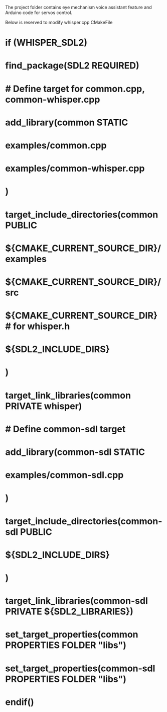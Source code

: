 The project folder contains eye mechanism voice assistant feature and Arduino code for servos control. 


Below is reserved to modify whisper.cpp CMakeFile
# if (WHISPER_SDL2)
#     find_package(SDL2 REQUIRED)

#     # Define target for common.cpp, common-whisper.cpp
#     add_library(common STATIC
#         examples/common.cpp
#         examples/common-whisper.cpp
#     )

#     target_include_directories(common PUBLIC
#         ${CMAKE_CURRENT_SOURCE_DIR}/examples
#         ${CMAKE_CURRENT_SOURCE_DIR}/src
#         ${CMAKE_CURRENT_SOURCE_DIR}  # for whisper.h
#         ${SDL2_INCLUDE_DIRS}        
#     )

#     target_link_libraries(common PRIVATE whisper)

#     # Define common-sdl target
#     add_library(common-sdl STATIC
#         examples/common-sdl.cpp
#     )

#     target_include_directories(common-sdl PUBLIC
#         ${SDL2_INCLUDE_DIRS}
#     )

#     target_link_libraries(common-sdl PRIVATE ${SDL2_LIBRARIES})

#     set_target_properties(common PROPERTIES FOLDER "libs")
#     set_target_properties(common-sdl PROPERTIES FOLDER "libs")
# endif()